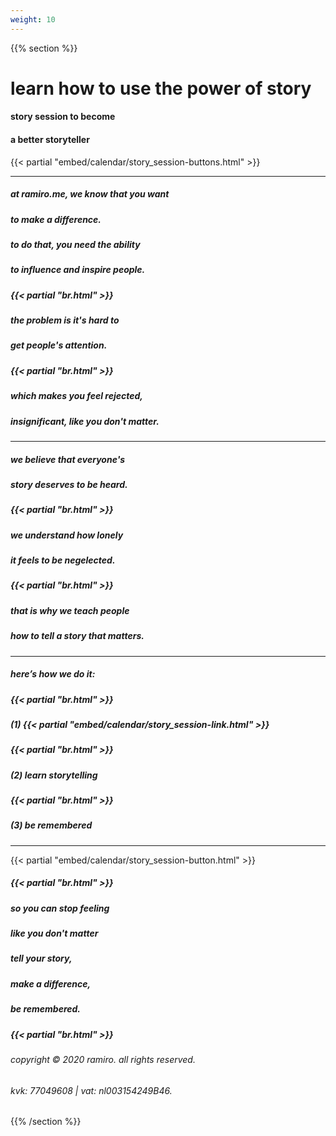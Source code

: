 ```yaml
---
weight: 10
---
```

{{% section %}}

# learn how to use the power of story
#### story session to become
#### a better storyteller

{{< partial "embed/calendar/story_session-buttons.html" >}}

---
##### at ramiro.me, we know that you want
##### to make a difference.
##### to do that, you need the ability
##### to influence and inspire people.
##### {{< partial "br.html" >}}
##### the problem is it's hard to
##### get people's attention.
##### {{< partial "br.html" >}}
##### which makes you feel rejected,
##### insignificant, like you don't matter.
---
##### we believe that everyone's
##### story deserves to be heard.
##### {{< partial "br.html" >}}
##### we understand how lonely
##### it feels to be negelected.
##### {{< partial "br.html" >}}
##### that is why we teach people
##### how to tell a story that matters.
---
##### here’s how we do it:
##### {{< partial "br.html" >}}
##### (1) {{< partial "embed/calendar/story_session-link.html" >}}
##### {{< partial "br.html" >}}
##### (2) learn storytelling
##### {{< partial "br.html" >}}
##### (3) be remembered
---
{{< partial "embed/calendar/story_session-button.html" >}}
##### {{< partial "br.html" >}}
##### so you can stop feeling
##### like you don't matter
##### tell your story,
##### make a difference,
##### be remembered.
##### {{< partial "br.html" >}}
###### copyright © 2020 ramiro. all rights reserved.
###### kvk: 77049608 | vat: nl003154249B46.


{{% /section %}}
